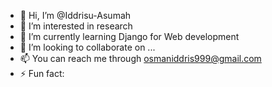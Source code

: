 - 👋 Hi, I’m @Iddrisu-Asumah
- 👀 I’m interested in research
- 🌱 I’m currently learning Django for Web development
- 💞️ I’m looking to collaborate on ...
- 📫 You can reach me through osmaniddris999@gmail.com
- ⚡ Fun fact: 

<!---
Iddrisu-Asumah/Iddrisu-Asumah is a ✨ special ✨ repository because its `README.md` (this file) appears on your GitHub profile.
You can click the Preview link to take a look at your changes.
--->
